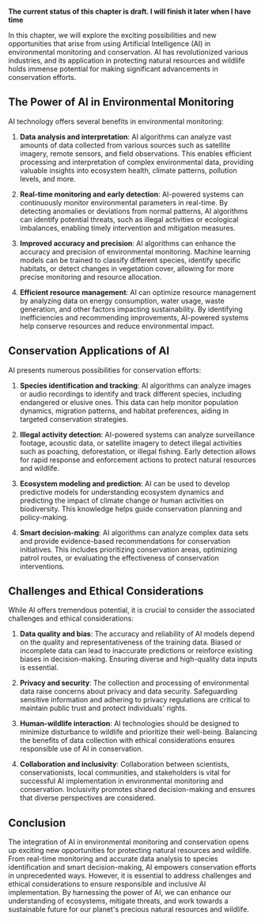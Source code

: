**The current status of this chapter is draft. I will finish it later when I have time**

In this chapter, we will explore the exciting possibilities and new opportunities that arise from using Artificial Intelligence (AI) in environmental monitoring and conservation. AI has revolutionized various industries, and its application in protecting natural resources and wildlife holds immense potential for making significant advancements in conservation efforts.

The Power of AI in Environmental Monitoring
-------------------------------------------

AI technology offers several benefits in environmental monitoring:

1. **Data analysis and interpretation**: AI algorithms can analyze vast amounts of data collected from various sources such as satellite imagery, remote sensors, and field observations. This enables efficient processing and interpretation of complex environmental data, providing valuable insights into ecosystem health, climate patterns, pollution levels, and more.

2. **Real-time monitoring and early detection**: AI-powered systems can continuously monitor environmental parameters in real-time. By detecting anomalies or deviations from normal patterns, AI algorithms can identify potential threats, such as illegal activities or ecological imbalances, enabling timely intervention and mitigation measures.

3. **Improved accuracy and precision**: AI algorithms can enhance the accuracy and precision of environmental monitoring. Machine learning models can be trained to classify different species, identify specific habitats, or detect changes in vegetation cover, allowing for more precise monitoring and resource allocation.

4. **Efficient resource management**: AI can optimize resource management by analyzing data on energy consumption, water usage, waste generation, and other factors impacting sustainability. By identifying inefficiencies and recommending improvements, AI-powered systems help conserve resources and reduce environmental impact.

Conservation Applications of AI
-------------------------------

AI presents numerous possibilities for conservation efforts:

1. **Species identification and tracking**: AI algorithms can analyze images or audio recordings to identify and track different species, including endangered or elusive ones. This data can help monitor population dynamics, migration patterns, and habitat preferences, aiding in targeted conservation strategies.

2. **Illegal activity detection**: AI-powered systems can analyze surveillance footage, acoustic data, or satellite imagery to detect illegal activities such as poaching, deforestation, or illegal fishing. Early detection allows for rapid response and enforcement actions to protect natural resources and wildlife.

3. **Ecosystem modeling and prediction**: AI can be used to develop predictive models for understanding ecosystem dynamics and predicting the impact of climate change or human activities on biodiversity. This knowledge helps guide conservation planning and policy-making.

4. **Smart decision-making**: AI algorithms can analyze complex data sets and provide evidence-based recommendations for conservation initiatives. This includes prioritizing conservation areas, optimizing patrol routes, or evaluating the effectiveness of conservation interventions.

Challenges and Ethical Considerations
-------------------------------------

While AI offers tremendous potential, it is crucial to consider the associated challenges and ethical considerations:

1. **Data quality and bias**: The accuracy and reliability of AI models depend on the quality and representativeness of the training data. Biased or incomplete data can lead to inaccurate predictions or reinforce existing biases in decision-making. Ensuring diverse and high-quality data inputs is essential.

2. **Privacy and security**: The collection and processing of environmental data raise concerns about privacy and data security. Safeguarding sensitive information and adhering to privacy regulations are critical to maintain public trust and protect individuals' rights.

3. **Human-wildlife interaction**: AI technologies should be designed to minimize disturbance to wildlife and prioritize their well-being. Balancing the benefits of data collection with ethical considerations ensures responsible use of AI in conservation.

4. **Collaboration and inclusivity**: Collaboration between scientists, conservationists, local communities, and stakeholders is vital for successful AI implementation in environmental monitoring and conservation. Inclusivity promotes shared decision-making and ensures that diverse perspectives are considered.

Conclusion
----------

The integration of AI in environmental monitoring and conservation opens up exciting new opportunities for protecting natural resources and wildlife. From real-time monitoring and accurate data analysis to species identification and smart decision-making, AI empowers conservation efforts in unprecedented ways. However, it is essential to address challenges and ethical considerations to ensure responsible and inclusive AI implementation. By harnessing the power of AI, we can enhance our understanding of ecosystems, mitigate threats, and work towards a sustainable future for our planet's precious natural resources and wildlife.
